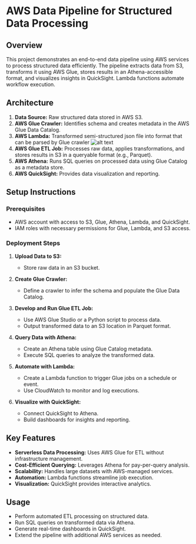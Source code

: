 # AWS Data Pipeline for Structured Data Processing

## Overview
This project demonstrates an end-to-end data pipeline using AWS services to process structured data efficiently. The pipeline extracts data from S3, transforms it using AWS Glue, stores results in an Athena-accessible format, and visualizes insights in QuickSight. Lambda functions automate workflow execution.

## Architecture
1. **Data Source:** Raw structured data stored in AWS S3.
2. **AWS Glue Crawler:** Identifies schema and creates metadata in the AWS Glue Data Catalog.
3. **AWS Lambda:** Transformed semi-structured json file into format that can be parsed by Glue crawler
![alt text]()
4. **AWS Glue ETL Job:** Processes raw data, applies transformations, and stores results in S3 in a queryable format (e.g., Parquet).
5. **AWS Athena:** Runs SQL queries on processed data using Glue Catalog as a metadata store.
6. **AWS QuickSight:** Provides data visualization and reporting.

## Setup Instructions
### Prerequisites
- AWS account with access to S3, Glue, Athena, Lambda, and QuickSight.
- IAM roles with necessary permissions for Glue, Lambda, and S3 access.

### Deployment Steps
1. **Upload Data to S3:**
   - Store raw data in an S3 bucket.

2. **Create Glue Crawler:**
   - Define a crawler to infer the schema and populate the Glue Data Catalog.
   
3. **Develop and Run Glue ETL Job:**
   - Use AWS Glue Studio or a Python script to process data.
   - Output transformed data to an S3 location in Parquet format.

4. **Query Data with Athena:**
   - Create an Athena table using Glue Catalog metadata.
   - Execute SQL queries to analyze the transformed data.

5. **Automate with Lambda:**
   - Create a Lambda function to trigger Glue jobs on a schedule or event.
   - Use CloudWatch to monitor and log executions.

6. **Visualize with QuickSight:**
   - Connect QuickSight to Athena.
   - Build dashboards for insights and reporting.

## Key Features
- **Serverless Data Processing:** Uses AWS Glue for ETL without infrastructure management.
- **Cost-Efficient Querying:** Leverages Athena for pay-per-query analysis.
- **Scalability:** Handles large datasets with AWS-managed services.
- **Automation:** Lambda functions streamline job execution.
- **Visualization:** QuickSight provides interactive analytics.

## Usage
- Perform automated ETL processing on structured data.
- Run SQL queries on transformed data via Athena.
- Generate real-time dashboards in QuickSight.
- Extend the pipeline with additional AWS services as needed.



